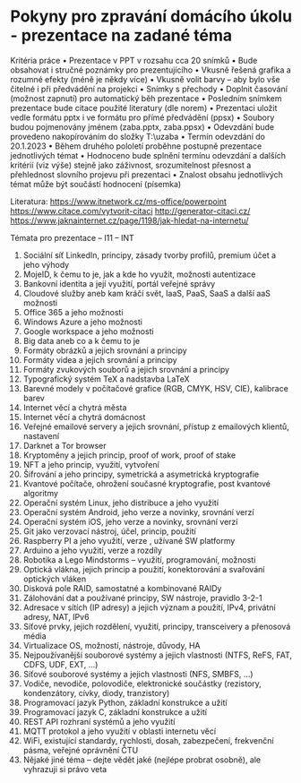 # Pokyny pro zpravání domácího úkolu - prezentace na zadané téma
Kritéria práce
•	Prezentace v PPT v rozsahu cca 20 snímků
•	Bude obsahovat i stručné poznámky pro prezentujícího
•	Vkusně řešená grafika a rozumné efekty (méně je někdy více)
•	Vkusně volit barvy – aby bylo vše čitelné i při předvádění na projekci
•	Snímky s přechody 
•	Doplnit časování (možnost zapnutí) pro automatický běh prezentace
•	Posledním snímkem prezentace bude citace použité literatury (dle norem)
•	Prezentaci uložit vedle formátu pptx i ve formátu pro přímé předvádění (ppsx)
•	Soubory budou pojmenovány jménem (zaba.pptx, zaba.ppsx)
•	Odevzdání bude provedeno nakopírováním do složky T:\uzaba
•	Termín odevzdání do 20.1.2023
•	Během druhého pololetí proběhne postupně prezentace jednotlivých témat
•	Hodnoceno bude splnění termínu odevzdání a dalších kritérií (viz výše) stejně jako záživnost, srozumitelnost přesnost a přehlednost slovního projevu při prezentaci
•	Znalost obsahu jednotlivých témat může být součástí hodnocení (písemka)

Literatura:
https://www.itnetwork.cz/ms-office/powerpoint
https://www.citace.com/vytvorit-citaci
http://generator-citaci.cz/
https://www.jaknainternet.cz/page/1198/jak-hledat-na-internetu/

Témata pro prezentace – I11 – INT
1)	Sociální síť LinkedIn, principy, zásady tvorby profilů, premium účet a jeho výhody
2)	MojeID, k čemu to je, jak a kde ho využít, možnosti autentizace
3)	Bankovní identita a její využití, portál veřejné správy
4)	Cloudové služby aneb kam kráčí svět, IaaS, PaaS, SaaS a další aaS možnosti
5)	Office 365 a jeho možnosti
6)	Windows Azure a jeho možnosti
7)	Google workspace a jeho možnosti
8)	Big data aneb co a k čemu to je
9)	Formáty obrázků a jejich srovnání a principy
10)	Formáty videa a jejich srovnání a principy
11)	Formáty zvukových souborů a jejich srovnání a principy
12)	Typografický systém TeX a nadstavba LaTeX
13)	Barevné modely v počítačové grafice (RGB, CMYK, HSV, CIE), kalibrace barev
14)	Internet věcí a chytrá města
15)	Internet věcí a chytrá domácnost
16)	Veřejné emailové servery a jejich srovnání, přístup z emailových klientů, nastavení
17)	Darknet a Tor browser
18)	Kryptoměny a jejich princip, proof of work, proof of stake
19)	NFT a jeho princip, využití, vytvoření
20)	Šifrování a jeho principy, symetrická a asymetrická kryptografie
21)	Kvantové počítače, ohrožení současné kryptografie, post kvantové algoritmy
22)	Operační systém Linux, jeho distribuce a jeho využití
23)	Operační systém Android, jeho verze a novinky, srovnání verzí
24)	Operační systém iOS, jeho verze a novinky, srovnání verzí
25)	Git jako verzovací nástroj, účel, princip, použití
26)	Raspberry PI a jeho využití, verze , užívané SW platformy
27)	Arduino a jeho využití, verze a rozdíly
28)	Robotika a Lego Mindstorms – využití, programování, možnosti
29)	Optická vlákna, jejich princip a použití, konektorování a svařování optických vláken
30)	Disková pole RAID, samostatné a kombinované RAIDy
31)	Zálohování dat a používané principy, SW nástroje, pravidlo 3-2-1
32)	Adresace v sítích (IP adresy) a jejich význam a použití, IPv4, privátní adresy, NAT, IPv6
33)	Síťové prvky, jejich rozdělení, využití, principy, transceivery a přenosová média
34)	Virtualizace OS, možností, nástroje, důvody, HA
35)	Nejpoužívanější souborové systémy a jejich vlastnosti (NTFS, ReFS, FAT, CDFS, UDF, EXT, …)
36)	Síťové souborové systémy a jejich vlastnosti (NFS, SMBFS, …)
37)	Vodiče, nevodiče, polovodiče, elektronické součástky (rezistory, kondenzátory, cívky, diody, tranzistory)
38)	Programovací jazyk Python, základní konstrukce a užití
39)	Programovací jazyk C, základní konstrukce a užití
40)	REST API rozhraní systémů a jeho využití
41)	MQTT protokol a jeho využití v oblasti internetu věcí
42)	WiFi, existující standardy, rychlosti, dosah, zabezpečení, frekvenční pásma, 
veřejné oprávnění ČTU
43)	Nějaké jiné téma – dejte vědět jaké (nejlépe probrat osobně), ale vyhrazuji si právo veta


